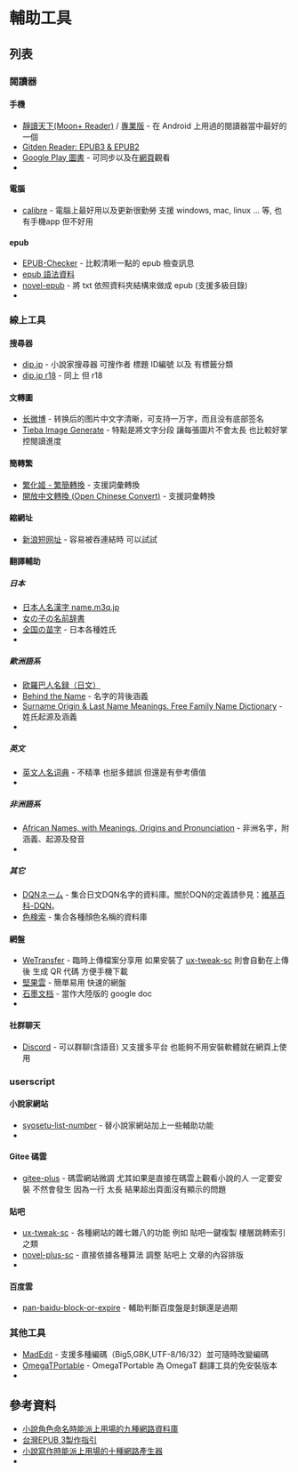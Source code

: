 # 輔助工具

## 列表

### 閱讀器

#### 手機

- [靜讀天下(Moon+ Reader)](https://play.google.com/store/apps/details?id=com.flyersoft.moonreader&hl=zh_TW) / [專業版](https://play.google.com/store/apps/details?id=com.flyersoft.moonreaderp&hl=zh_TW) - 在 Android 上用過的閱讀器當中最好的一個
- [Gitden Reader: EPUB3 & EPUB2](https://play.google.com/store/apps/details?id=com.gitden.epub.reader.app)
- [Google Play 圖書](https://play.google.com/store/apps/details?id=com.google.android.apps.books) - 可同步以及在[網頁](https://play.google.com/books/uploads)觀看
- 

#### 電腦

- [calibre](https://calibre-ebook.com/download) - 電腦上最好用以及更新很勤勞 支援 windows, mac, linux ... 等, 也有手機app 但不好用

#### epub

- [EPUB-Checker](https://github.com/paginagmbh/EPUB-Checker) - 比較清晰一點的 epub 檢查訊息
- [epub 語法資料](http://kb.daisy.org/publishing/docs/html/index.html)
- [novel-epub](https://www.npmjs.com/package/novel-epub) - 將 txt 依照資料夾結構來做成 epub (支援多級目錄)
- 

### 線上工具

#### 搜尋器

- [dip.jp](https://narou.dip.jp/search.php?text=%E8%8F%B1%E5%BD%B1%E4%BB%A3%E7%90%86&novel=all&genre=all&new_genre=all&length=0&down=0&up=100) - 小說家搜尋器 可搜作者 標題 ID編號 以及 有標籤分類
- [dip.jp r18](https://narou18.dip.jp/search.php?text=%E8%8F%B1%E5%BD%B1%E4%BB%A3%E7%90%86&novel=all&genre=all&length=0&down=0&up=100) - 同上 但 r18

#### 文轉圖

- [长微博](http://www.taichangle.com/) - 转换后的图片中文字清晰，可支持一万字，而且没有底部签名
- [Tieba Image Generate](http://chrisliuqq.github.io/tieba-image/) - 特點是將文字分段 讓每張圖片不會太長 也比較好掌控閱讀進度

#### 簡轉繁

- [繁化姬 - 繁簡轉換](http://zhconvert.org/) - 支援詞彙轉換
- [開放中文轉換 (Open Chinese Convert)](https://opencc.byvoid.com/) - 支援詞彙轉換

#### 縮網址

- [新浪短网址](http://sina.lt/) - 容易被吞連結時 可以試試

#### 翻譯輔助

##### 日本

- [日本人名漢字 name.m3q.jp](http://name.m3q.jp/)
- [女の子の名前辞書](http://name.causality.jp/)
- [全国の苗字](http://www2s.biglobe.ne.jp/~suzakihp/index40.html) - 日本各種姓氏
- 

##### 歐洲語系

- [欧羅巴人名録（日文）](http://www.worldsys.org/europe/)
- [Behind the Name](http://www.behindthename.com/) - 名字的背後涵義
- [Surname Origin \& Last Name Meanings. Free Family Name Dictionary](http://www.searchforancestors.com/surnames/origin/) - 姓氏起源及涵義
- 

##### 英文

- [英文人名词典](http://ename.dict.cn/) - 不精準 也挺多錯誤 但還是有參考價值
- 

##### 非洲語系

- [African Names, with Meanings, Origins and Pronunciation](http://www.namesite.com/) - 非洲名字，附涵義、起源及發音
- 

##### 其它

- [DQNネーム](http://dqname.jp/) - 集合日文DQN名字的資料庫。關於DQN的定義請參見：[維基百科-DQN](https://zh.wikipedia.org/wiki/DQN)。
- [色検索](http://www.colordic.org/search/) - 集合各種顏色名稱的資料庫

#### 網盤

- [WeTransfer](https://wetransfer.com/) - 臨時上傳檔案分享用 如果安裝了 [ux-tweak-sc](https://github.com/bluelovers/gm-user-scripts/blob/master/readme/ux-tweak-sc.md) 則會自動在上傳後 生成 QR 代碼 方便手機下載
- [堅果雲](https://www.jianguoyun.com) - 簡單易用 快速的網盤
- [石墨文档](https://shimo.im/dashboard/updated) - 當作大陸版的 google doc
- 

#### 社群聊天

- [Discord](https://discordapp.com/channels/@me) - 可以群聊(含語音) 又支援多平台 也能夠不用安裝軟體就在網頁上使用

### userscript

#### 小說家網站

- [syosetu-list-number](https://github.com/bluelovers/gm-user-scripts/blob/master/readme/syosetu-list-number.md) - 替小說家網站加上一些輔助功能
- 

#### Gitee 碼雲

- [gitee-plus](https://github.com/bluelovers/gm-user-scripts/blob/master/readme/gitee-plus.md) - 碼雲網站微調 尤其如果是直接在碼雲上觀看小說的人 一定要安裝 不然會發生 因為一行 太長 結果超出頁面沒有顯示的問題

#### 貼吧

- [ux-tweak-sc](https://github.com/bluelovers/gm-user-scripts/blob/master/readme/ux-tweak-sc.md) - 各種網站的雜七雜八的功能 例如 貼吧一鍵複製 樓層跳轉索引之類
- [novel-plus-sc](https://github.com/bluelovers/gm-user-scripts/blob/master/readme/novel-plus-sc.md) - 直接依據各種算法 調整 貼吧上 文章的內容排版
- 

#### 百度雲

- [pan-baidu-block-or-expire](https://github.com/bluelovers/gm-user-scripts/blob/master/readme/pan-baidu-block-or-expire.md) - 輔助判斷百度盤是封鎖還是過期

### 其他工具

- [MadEdit](tool/MadEdit.md) - 支援多種編碼（Big5,GBK,UTF-8/16/32）並可隨時改變編碼
- [OmegaTPortable](https://github.com/bluelazy/OmegaTPortable) - OmegaTPortable 為 OmegaT 翻譯工具的免安裝版本
- 

## 參考資料

- [小說角色命名時能派上用場的九種網路資料庫](https://home.gamer.com.tw/creationDetail.php?sn=3391381)
- [台灣EPUB 3製作指引](https://github.com/dpublishing/epub3guide/blob/master/tdpf-epub3guide.md)
- [小說寫作時能派上用場的十種網路產生器](https://home.gamer.com.tw/creationDetail.php?sn=2901212)
- 
